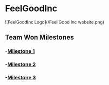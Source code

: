 # FeelGoodInc
![FeelGoodInc Logo](/Feel Good Inc website.png)


## Team Won Milestones

### -[Milestone 1](https://cpipes8899.github.io/HCI/src/Milestone1.html)
### -[Milestone 2](https://cpipes8899.github.io/HCI/src/Milestone2.html)
### -[Milestone 3](https://cpipes8899.github.io/HCI/src/Milestone3.html)

